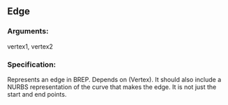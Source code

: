 ## Edge
### Arguments: 
vertex1, vertex2
### Specification: 
Represents an edge in BREP. Depends on (Vertex).
It should also include a NURBS representation of the curve that makes the edge. It is not just the start and end points. 
